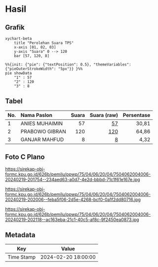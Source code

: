 # Hasil

## Grafik

```mermaid
xychart-beta
    title "Perolehan Suara TPS"
    x-axis [01, 02, 03]
    y-axis "Suara" 0 --> 120
    bar [57, 120, 8]
```

```mermaid
%%{init: {"pie": {"textPosition": 0.5}, "themeVariables": {"pieOuterStrokeWidth": "5px"}} }%%
pie showData
    "1" : 57
    "2" : 120
    "3" : 8
```

## Tabel

| No. | Nama Paslon    | Suara | Suara (raw) | Persentase |
|:--- |:-------------- | -----:| -----------:| ----------:|
| 1   | ANIES MUHAIMIN | 57    | [57][p-1]   | 30,81      |
| 2   | PRABOWO GIBRAN | 120   | [120][p-2]  | 64,86      |
| 3   | GANJAR MAHFUD  | 8     | [8][p-3]    | 4,32       |


[p-1]: https://github.com/gigit-pemilu/pemilu-2024-75-gorontalo/blob/main/pilpres/hitung-suara/sub/75-gorontalo/sub/04-pohuwato/sub/06-patilanggio/sub/2004-manawa/sub/006-tps/sub/paslon-1.txt
[p-2]: https://github.com/gigit-pemilu/pemilu-2024-75-gorontalo/blob/main/pilpres/hitung-suara/sub/75-gorontalo/sub/04-pohuwato/sub/06-patilanggio/sub/2004-manawa/sub/006-tps/sub/paslon-2.txt
[p-3]: https://github.com/gigit-pemilu/pemilu-2024-75-gorontalo/blob/main/pilpres/hitung-suara/sub/75-gorontalo/sub/04-pohuwato/sub/06-patilanggio/sub/2004-manawa/sub/006-tps/sub/paslon-3.txt

## Foto C Plano

https://sirekap-obj-formc.kpu.go.id/626b/pemilu/ppwp/75/04/06/20/04/7504062004006-20240219-201754--234aed63-a0d7-4e2d-bbbd-71c1f61e167e.jpg

https://sirekap-obj-formc.kpu.go.id/626b/pemilu/ppwp/75/04/06/20/04/7504062004006-20240219-202006--feba5f06-2d5e-4268-bcf0-0a1f2dd80716.jpg

https://sirekap-obj-formc.kpu.go.id/626b/pemilu/ppwp/75/04/06/20/04/7504062004006-20240219-202118--ac163eba-21c1-40c5-af8c-9f2450ea0873.jpg


## Metadata

| Key        | Value               |
| ---------- | ------------------- |
| Time Stamp | 2024-02-20 18:00:00 |



